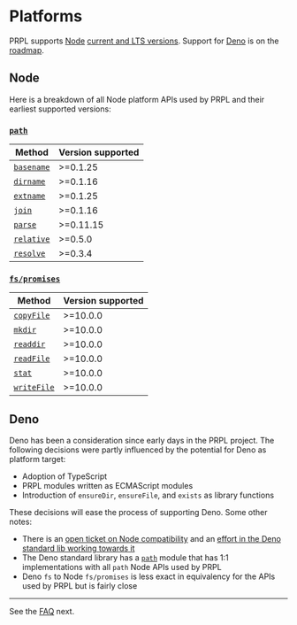 <!--
title: Platforms
description: Platform support and APIs used by PRPL, a modular static site generator built for longevity.
slug: /platforms
order: 07
-->

# Platforms

PRPL supports [Node](https://nodejs.org/en/) [current and LTS versions](https://nodejs.org/en/about/releases/). 
Support for [Deno](https://deno.land) is on the [roadmap](/roadmap#deno-support).

## Node

Here is a breakdown of all Node platform APIs used by PRPL and their earliest supported versions:

### [`path`](https://nodejs.org/api/path.html)
| Method | Version supported |
| --- | --- |
| [`basename`](https://nodejs.org/api/path.html#path_path_basename_path_ext) | >=0.1.25 |
| [`dirname`](https://nodejs.org/api/path.html#path_path_dirname_path) | >=0.1.16 |
| [`extname`](https://nodejs.org/api/path.html#path_path_extname_path) | >=0.1.25 |
| [`join`](https://nodejs.org/api/path.html#path_path_join_paths) | >=0.1.16 |
| [`parse`](https://nodejs.org/api/path.html#path_path_parse_path) | >=0.11.15 |
| [`relative`](https://nodejs.org/api/path.html#path_path_relative_from_to) | >=0.5.0 |
| [`resolve`](https://nodejs.org/api/path.html#path_path_resolve_paths) | >=0.3.4 |

### [`fs/promises`](https://nodejs.org/api/fs.html#fs_promises_api)
| Method | Version supported |
| --- | --- |
| [`copyFile`](https://nodejs.org/api/fs.html#fs_fspromises_copyfile_src_dest_mode) | >=10.0.0 |
| [`mkdir`](https://nodejs.org/api/fs.html#fs_fspromises_mkdir_path_options) | >=10.0.0 |
| [`readdir`](https://nodejs.org/api/fs.html#fs_fspromises_readdir_path_options) | >=10.0.0 |
| [`readFile`](https://nodejs.org/api/fs.html#fs_fspromises_readfile_path_options) | >=10.0.0 |
| [`stat`](https://nodejs.org/api/fs.html#fs_fspromises_stat_path_options) | >=10.0.0 |
| [`writeFile`](https://nodejs.org/api/fs.html#fs_fspromises_writefile_file_data_options) | >=10.0.0 |

## Deno

Deno has been a consideration since early days in the PRPL project. The following decisions were partly influenced by 
the potential for Deno as platform target:

- Adoption of TypeScript
- PRPL modules written as ECMAScript modules
- Introduction of `ensureDir`,  `ensureFile`, and `exists` as library functions

These decisions will ease the process of supporting Deno. Some other notes:

- There is an [open ticket on Node compatibility](https://github.com/denoland/deno/issues/2644_) and an [effort in the Deno standard lib working towards it](https://deno.land/std@0.105.0/node)
- The Deno standard library has a [`path`](https://deno.land/std@0.105.0/path) module that has 1:1 implementations 
  with all `path` Node APIs used by PRPL
- Deno `fs` to Node `fs/promises` is less exact in equivalency for the APIs used by PRPL but is fairly close

---

See the [FAQ](/faq) next.
